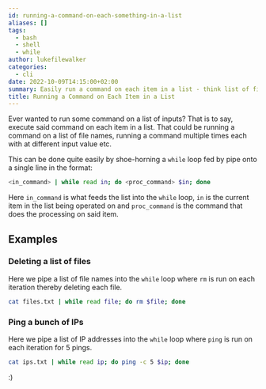 ```yaml
---
id: running-a-command-on-each-something-in-a-list
aliases: []
tags:
  - bash
  - shell
  - while
author: lukefilewalker
categories:
  - cli
date: 2022-10-09T14:15:00+02:00
summary: Easily run a command on each item in a list - think list of filenames for example.
title: Running a Command on Each Item in a List
---
```


Ever wanted to run some command on a list of inputs? That is to say, execute said command on each item in a list. That could be running a command on a list of file names, running a command multiple times each with at different input value etc.

This can be done quite easily by shoe-horning a `while` loop fed by pipe onto a single line in the format:

```bash
<in_command> | while read in; do <proc_command> $in; done
```

Here `in_command` is what feeds the list into the `while` loop, `in` is the current item in the list being operated on and `proc_command` is the command that does the processing on said item.

## Examples

### Deleting a list of files

Here we pipe a list of file names into the `while` loop where `rm` is run on each iteration thereby deleting each file.

```bash
cat files.txt | while read file; do rm $file; done
```

### Ping a bunch of IPs

Here we pipe a list of IP addresses into the `while` loop where `ping` is run on each iteration for 5 pings.

```bash
cat ips.txt | while read ip; do ping -c 5 $ip; done
```

:)
